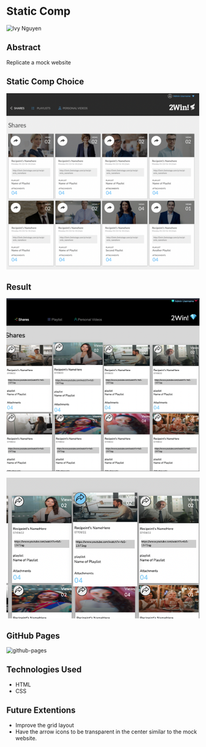 # Static Comp

![Ivy Nguyen](https://github.com/INguyen22)

## Abstract
Replicate a mock website

## Static Comp Choice
![static-comp-choice](./assets/Screen%20Shot%202022-07-19%20at%202.32.56%20PM.png)

## Result
![static-comp-results](./assets/Screen%20Shot%202022-07-19%20at%202.40.10%20PM.png)

![static-comp-results](./assets/Screen%20Shot%202022-07-19%20at%202.41.49%20PM.png)

## GitHub Pages
![github-pages](https://inguyen22.github.io/static-comp/)

## Technologies Used
- HTML
- CSS

## Future Extentions
- Improve the grid layout 
- Have the arrow icons to be transparent in the center similar to the mock website. 
